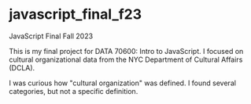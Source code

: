 # javascript_final_f23
 JavaScript Final Fall 2023

This is my final project for DATA 70600: Intro to JavaScript. I focused on cultural organizational data from the NYC Department of Cultural Affairs (DCLA).

I was curious how "cultural organization" was defined. I found several categories, but not a specific definition.